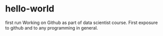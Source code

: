 # hello-world
first run
Working on Github as part of data scientist course. First exposure to github and to any programming in general.
